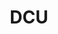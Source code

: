 ---
facebook: https://facebook.com/DigitalFederalCreditUnion
instagram: https://instagram.com/dcucreditunion
logohandle: dcu
sort: dcu
title: DCU
twitter: https://x.com/DCUcreditunion
website: https://www.dcu.org/
youtube: https://youtube.com/user/DCUCreditUnion
---